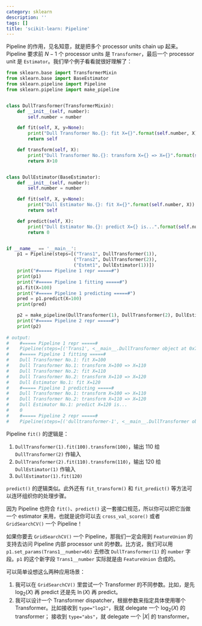 ```yaml
---
category: sklearn
description: ''
tags: []
title: 'scikit-learn: Pipeline'
---
```


Pipeline 的作用，见名知意，就是把多个 processor units chain up 起来。Pipeline 要求前 $N-1$ 个 processor units 是 `Transformer`，最后一个 processor unit 是 `Estimator`。我们举个例子看看就很好理解了：

```python
from sklearn.base import TransformerMixin
from sklearn.base import BaseEstimator
from sklearn.pipeline import Pipeline
from sklearn.pipeline import make_pipeline


class DullTransformer(TransformerMixin):
    def __init__(self, number):
        self.number = number

    def fit(self, X, y=None):
        print("Dull Transformer No.{}: fit X={}".format(self.number, X))
        return self

    def transform(self, X):
        print("Dull Transformer No.{}: transform X={} => X={}".format(self.number, X, X+10))
        return X+10


class DullEstimator(BaseEstimator):
    def __init__(self, number):
        self.number = number

    def fit(self, X, y=None):
        print("Dull Estimator No.{}: fit X={}".format(self.number, X))
        return self

    def predict(self, X):
        print("Dull Estimator No.{}: predict X={} is...".format(self.number, X))
        return 0


if __name__ == '__main__':
    p1 = Pipeline(steps=[("Trans1", DullTransformer(1)),
                         ("Trans2", DullTransformer(2)),
                         ("Estmt1", DullEstimator(1))])
    print("#===== Pipeline 1 repr =====#")
    print(p1)
    print("#===== Pipeline 1 fitting =====#")
    p1.fit(X=100)
    print("#===== Pipeline 1 predicting =====#")
    pred = p1.predict(X=100)
    print(pred)

    p2 = make_pipeline(DullTransformer(1), DullTransformer(2), DullEstimator(1))
    print("#===== Pipeline 2 repr =====#")
    print(p2)
    
# output:
#    #===== Pipeline 1 repr =====#
#    Pipeline(steps=[('Trans1', <__main__.DullTransformer object at 0x7f7008051ad0>), ('Trans2', <__main__.DullTransformer object at 0x7f7008061590>), ('Estmt1', DullEstimator(number=1))])
#    #===== Pipeline 1 fitting =====#
#    Dull Transformer No.1: fit X=100
#    Dull Transformer No.1: transform X=100 => X=110
#    Dull Transformer No.2: fit X=110
#    Dull Transformer No.2: transform X=110 => X=120
#    Dull Estimator No.1: fit X=120
#    #===== Pipeline 1 predicting =====#
#    Dull Transformer No.1: transform X=100 => X=110
#    Dull Transformer No.2: transform X=110 => X=120
#    Dull Estimator No.1: predict X=120 is...
#    0
#    #===== Pipeline 2 repr =====#
#    Pipeline(steps=[('dulltransformer-1', <__main__.DullTransformer object at 0x7f7011c8f750>), ('dulltransformer-2', <__main__.DullTransformer object at 0x7f7008061890>), ('dullestimator', DullEstimator(number=1))])
``` 

Pipeline `fit()` 的逻辑是：

1. `DullTransformer(1).fit(100).transform(100)`，输出 110 给 `DullTransformer(2)` 作输入
1. `DullTransformer(2).fit(110).transform(110)`，输出 120 给 `DullEstimator(1)` 作输入
1. `DullEstimator(1).fit(120)`

`predict()` 的逻辑类似。此外还有 `fit_transform()` 和 `fit_predict()` 等方法可以连环组织你的处理步骤。

因为 Pipeline 也符合 `fit()`、`predict()` 这一套接口规范，所以你可以把它当做一个 estimator 来用，也就是说你可以去 `cross_val_score()` 或者 `GridSearchCV()` 一个 Pipeline！

如果你要去 `GridSearchCV()` 一个 Pipeline，那我们一定会用到 `FeatureUnion` 的支持去访问 Pipeline 内部 processor unit 的参数。比方说，我们可以用 `p1.set_params(Trans1__number=66)` 去修改 `DullTransformer(1)` 的 `number` 字段。`p1` 的这个新字段 `Trans1__number` 实际就是由 `FeatureUnion` 合成的。

可以简单设想这么两种应用场景：

1. 我可以在 `GridSearchCV()` 里尝试一个 Transformer 的不同参数。比如，是先 $\log_2(X)$ 再 predict 还是先 $\ln(X)$ 再 predict。
1. 我可以设计一个 Transformer dispatcher，根据参数来指定具体使用哪个 Transformer。比如接收到 `type="log2"`，我就 delegate 一个 $\log_2(X)$ 的 transformer； 接收到 `type="abs"`，就 delegate 一个 $\vert X \vert$ 的 transformer。